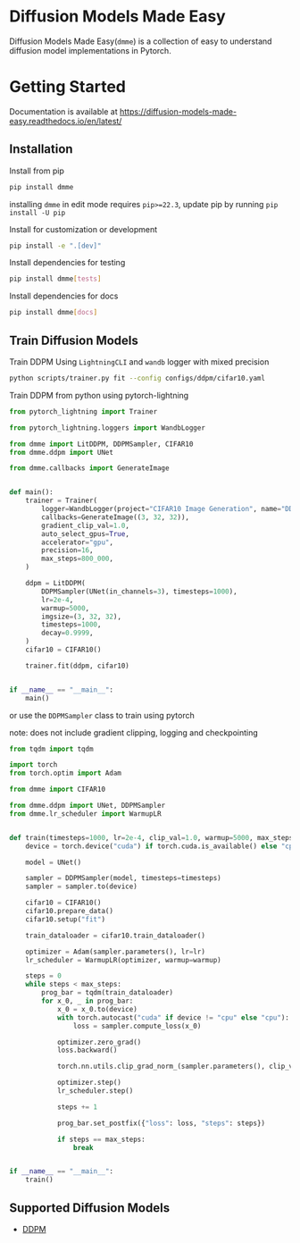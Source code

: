 # Diffusion Models Made Easy

Diffusion Models Made Easy(`dmme`) is a collection of easy to understand diffusion model implementations in Pytorch.

# Getting Started

Documentation is available at https://diffusion-models-made-easy.readthedocs.io/en/latest/

## Installation

Install from pip

```bash
pip install dmme
```

installing `dmme` in edit mode requires `pip>=22.3`, update pip by running `pip install -U pip`

Install for customization or development

```bash
pip install -e ".[dev]"
```

Install dependencies for testing

```bash
pip install dmme[tests]
```

Install dependencies for docs

```bash
pip install dmme[docs]
```

## Train Diffusion Models

Train DDPM Using `LightningCLI` and `wandb` logger with mixed precision

```bash
python scripts/trainer.py fit --config configs/ddpm/cifar10.yaml
```

Train DDPM from python using pytorch-lightning

```python
from pytorch_lightning import Trainer

from pytorch_lightning.loggers import WandbLogger

from dmme import LitDDPM, DDPMSampler, CIFAR10
from dmme.ddpm import UNet

from dmme.callbacks import GenerateImage


def main():
    trainer = Trainer(
        logger=WandbLogger(project="CIFAR10 Image Generation", name="DDPM"),
        callbacks=GenerateImage((3, 32, 32)),
        gradient_clip_val=1.0,
        auto_select_gpus=True,
        accelerator="gpu",
        precision=16,
        max_steps=800_000,
    )

    ddpm = LitDDPM(
        DDPMSampler(UNet(in_channels=3), timesteps=1000),
        lr=2e-4,
        warmup=5000,
        imgsize=(3, 32, 32),
        timesteps=1000,
        decay=0.9999,
    )
    cifar10 = CIFAR10()

    trainer.fit(ddpm, cifar10)


if __name__ == "__main__":
    main()
```

or use the `DDPMSampler` class to train using pytorch

note: does not include gradient clipping, logging and checkpointing

```python
from tqdm import tqdm

import torch
from torch.optim import Adam

from dmme import CIFAR10

from dmme.ddpm import UNet, DDPMSampler
from dmme.lr_scheduler import WarmupLR


def train(timesteps=1000, lr=2e-4, clip_val=1.0, warmup=5000, max_steps=800_000):
    device = torch.device("cuda") if torch.cuda.is_available() else "cpu"

    model = UNet()

    sampler = DDPMSampler(model, timesteps=timesteps)
    sampler = sampler.to(device)

    cifar10 = CIFAR10()
    cifar10.prepare_data()
    cifar10.setup("fit")

    train_dataloader = cifar10.train_dataloader()

    optimizer = Adam(sampler.parameters(), lr=lr)
    lr_scheduler = WarmupLR(optimizer, warmup=warmup)

    steps = 0
    while steps < max_steps:
        prog_bar = tqdm(train_dataloader)
        for x_0, _ in prog_bar:
            x_0 = x_0.to(device)
            with torch.autocast("cuda" if device != "cpu" else "cpu"):
                loss = sampler.compute_loss(x_0)

            optimizer.zero_grad()
            loss.backward()

            torch.nn.utils.clip_grad_norm_(sampler.parameters(), clip_val)

            optimizer.step()
            lr_scheduler.step()

            steps += 1

            prog_bar.set_postfix({"loss": loss, "steps": steps})

            if steps == max_steps:
                break


if __name__ == "__main__":
    train()

```

## Supported Diffusion Models
- [DDPM](https://arxiv.org/abs/2006.11239)
